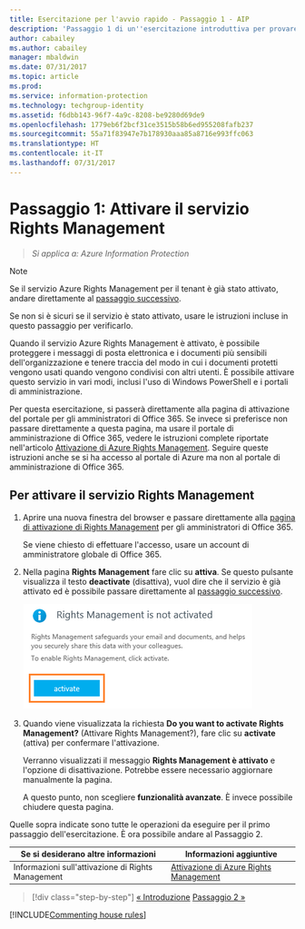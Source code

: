 ```yaml
---
title: Esercitazione per l'avvio rapido - Passaggio 1 - AIP
description: 'Passaggio 1 di un''esercitazione introduttiva per provare rapidamente a usare Azure Information Protection: attivare il servizio Azure Rights Management.'
author: cabailey
ms.author: cabailey
manager: mbaldwin
ms.date: 07/31/2017
ms.topic: article
ms.prod: 
ms.service: information-protection
ms.technology: techgroup-identity
ms.assetid: f6dbb143-96f7-4a9c-8208-be9280d69de9
ms.openlocfilehash: 1779eb6f2bcf31ce3515b58b6ed955208fafb237
ms.sourcegitcommit: 55a71f83947e7b178930aaa85a8716e993ffc063
ms.translationtype: HT
ms.contentlocale: it-IT
ms.lasthandoff: 07/31/2017
---
```

# <a name="step-1-activate-the-rights-management-service"></a>Passaggio 1: Attivare il servizio Rights Management
 
>*Si applica a: Azure Information Protection*

> [!NOTE]
>Se il servizio Azure Rights Management per il tenant è già stato attivato, andare direttamente al [passaggio successivo](infoprotect-tutorial-step2.md). 
>
>Se non si è sicuri se il servizio è stato attivato, usare le istruzioni incluse in questo passaggio per verificarlo.

Quando il servizio Azure Rights Management è attivato, è possibile proteggere i messaggi di posta elettronica e i documenti più sensibili dell'organizzazione e tenere traccia del modo in cui i documenti protetti vengono usati quando vengono condivisi con altri utenti. È possibile attivare questo servizio in vari modi, inclusi l'uso di Windows PowerShell e i portali di amministrazione.

Per questa esercitazione, si passerà direttamente alla pagina di attivazione del portale per gli amministratori di Office 365. Se invece si preferisce non passare direttamente a questa pagina, ma usare il portale di amministrazione di Office 365, vedere le istruzioni complete riportate nell'articolo [Attivazione di Azure Rights Management](../deploy-use/activate-service.md). Seguire queste istruzioni anche se si ha accesso al portale di Azure ma non al portale di amministrazione di Office 365.

## <a name="to-activate-the-rights-management-service"></a>Per attivare il servizio Rights Management

1. Aprire una nuova finestra del browser e passare direttamente alla [pagina di attivazione di Rights Management](https://account.activedirectory.windowsazure.com/RmsOnline/Manage.aspx) per gli amministratori di Office 365.
    
    Se viene chiesto di effettuare l'accesso, usare un account di amministratore globale di Office 365.

2. Nella pagina **Rights Management** fare clic su **attiva**. Se questo pulsante visualizza il testo **deactivate** (disattiva), vuol dire che il servizio è già attivato ed è possibile passare direttamente al [passaggio successivo](infoprotect-tutorial-step2.md). 

    ![Esercitazione introduttiva di Azure Information Protection, passaggio 1: attivare il servizio](../media/info-protect-activate.png)

3. Quando viene visualizzata la richiesta **Do you want to activate Rights Management?** (Attivare Rights Management?), fare clic su **activate** (attiva) per confermare l'attivazione.

    Verranno visualizzati il messaggio **Rights Management è attivato** e l'opzione di disattivazione. Potrebbe essere necessario aggiornare manualmente la pagina.

    A questo punto, non scegliere **funzionalità avanzate**. È invece possibile chiudere questa pagina.

Quelle sopra indicate sono tutte le operazioni da eseguire per il primo passaggio dell'esercitazione. È ora possibile andare al Passaggio 2.

|Se si desiderano altre informazioni|Informazioni aggiuntive|
|--------------------------------|--------------------------|
|Informazioni sull'attivazione di Rights Management|[Attivazione di Azure Rights Management](../deploy-use/activate-service.md)|


>[!div class="step-by-step"]
[&#171; Introduzione](infoprotect-quick-start-tutorial.md)
[Passaggio 2 &#187;](infoprotect-tutorial-step2.md)

[!INCLUDE[Commenting house rules](../includes/houserules.md)]
